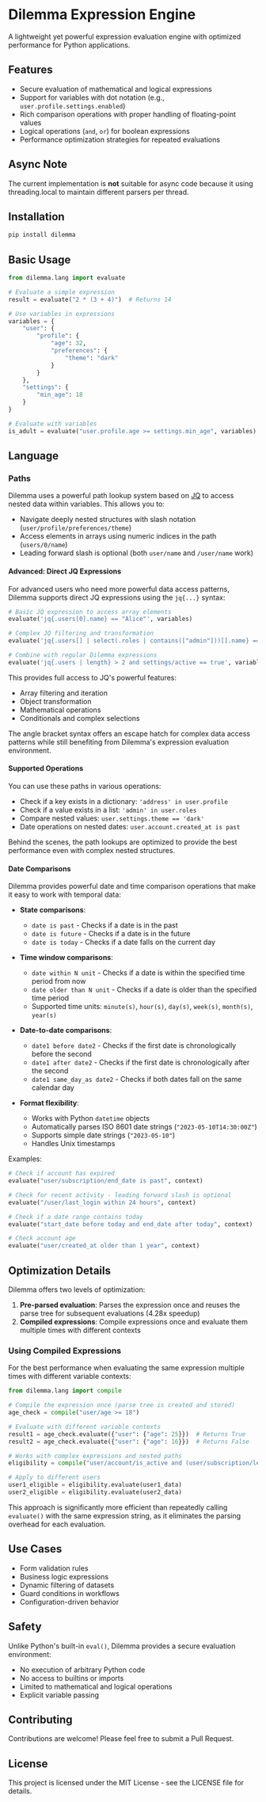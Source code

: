 # Dilemma Expression Engine

A lightweight yet powerful expression evaluation engine with optimized performance for Python applications.

## Features

- Secure evaluation of mathematical and logical expressions
- Support for variables with dot notation (e.g., `user.profile.settings.enabled`)
- Rich comparison operations with proper handling of floating-point values
- Logical operations (`and`, `or`) for boolean expressions
- Performance optimization strategies for repeated evaluations

## Async Note

The current implementation is **not** suitable for async code because it using threading.local to
maintain different parsers per thread.

## Installation

```bash
pip install dilemma
```

## Basic Usage

```python
from dilemma.lang import evaluate

# Evaluate a simple expression
result = evaluate("2 * (3 + 4)")  # Returns 14

# Use variables in expressions
variables = {
    "user": {
        "profile": {
            "age": 32,
            "preferences": {
                "theme": "dark"
            }
        }
    },
    "settings": {
        "min_age": 18
    }
}

# Evaluate with variables
is_adult = evaluate("user.profile.age >= settings.min_age", variables)  # Returns True
```

## Language

### Paths

Dilemma uses a powerful path lookup system based on [JQ](https://stedolan.github.io/jq/) to access nested data within variables. This allows you to:

- Navigate deeply nested structures with slash notation (`user/profile/preferences/theme`)
- Access elements in arrays using numeric indices in the path (`users/0/name`)
- Leading forward slash is optional (both `user/name` and `/user/name` work)

#### Advanced: Direct JQ Expressions

For advanced users who need more powerful data access patterns, Dilemma supports direct JQ expressions using the `jq{...}` syntax:

```python
# Basic JQ expression to access array elements
evaluate('jq{.users[0].name} == "Alice"', variables)

# Complex JQ filtering and transformation
evaluate('jq{.users[] | select(.roles | contains(["admin"]))[].name} == "Alice"', variables)

# Combine with regular Dilemma expressions
evaluate('jq{.users | length} > 2 and settings/active == true', variables)
```

This provides full access to JQ's powerful features:
- Array filtering and iteration
- Object transformation
- Mathematical operations
- Conditionals and complex selections

The angle bracket syntax offers an escape hatch for complex data access patterns while still benefiting from Dilemma's expression evaluation environment.

#### Supported Operations

You can use these paths in various operations:

- Check if a key exists in a dictionary: `'address' in user.profile`
- Check if a value exists in a list: `'admin' in user.roles`
- Compare nested values: `user.settings.theme == 'dark'`
- Date operations on nested dates: `user.account.created_at is past`

Behind the scenes, the path lookups are optimized to provide the best performance even with complex nested structures.


#### Date Comparisons

Dilemma provides powerful date and time comparison operations that make it easy to work with temporal data:

- **State comparisons**:
  - `date is past` - Checks if a date is in the past
  - `date is future` - Checks if a date is in the future
  - `date is today` - Checks if a date falls on the current day

- **Time window comparisons**:
  - `date within N unit` - Checks if a date is within the specified time period from now
  - `date older than N unit` - Checks if a date is older than the specified time period
  - Supported time units: `minute(s)`, `hour(s)`, `day(s)`, `week(s)`, `month(s)`, `year(s)`

- **Date-to-date comparisons**:
  - `date1 before date2` - Checks if the first date is chronologically before the second
  - `date1 after date2` - Checks if the first date is chronologically after the second
  - `date1 same_day_as date2` - Checks if both dates fall on the same calendar day

- **Format flexibility**:
  - Works with Python `datetime` objects
  - Automatically parses ISO 8601 date strings (`"2023-05-10T14:30:00Z"`)
  - Supports simple date strings (`"2023-05-10"`)
  - Handles Unix timestamps

Examples:

```python
# Check if account has expired
evaluate("user/subscription/end_date is past", context)

# Check for recent activity - leading forward slash is optional
evaluate("/user/last_login within 24 hours", context)

# Check if a date range contains today
evaluate("start_date before today and end_date after today", context)

# Check account age
evaluate("user/created_at older than 1 year", context)
```

## Optimization Details

Dilemma offers two levels of optimization:

1. **Pre-parsed evaluation**: Parses the expression once and reuses the parse tree for subsequent evaluations (4.28x speedup)
2. **Compiled expressions**: Compile expressions once and evaluate them multiple times with different contexts

### Using Compiled Expressions

For the best performance when evaluating the same expression multiple times with different variable contexts:

```python
from dilemma.lang import compile

# Compile the expression once (parse tree is created and stored)
age_check = compile("user/age >= 18")

# Evaluate with different variable contexts
result1 = age_check.evaluate({"user": {"age": 25}})  # Returns True
result2 = age_check.evaluate({"user": {"age": 16}})  # Returns False

# Works with complex expressions and nested paths
eligibility = compile("user/account/is_active and (user/subscription/level == 'premium' or user/account/credits > 100)")

# Apply to different users
user1_eligible = eligibility.evaluate(user1_data)
user2_eligible = eligibility.evaluate(user2_data)
```

This approach is significantly more efficient than repeatedly calling `evaluate()` with the same expression string, as it eliminates the parsing overhead for each evaluation.

## Use Cases

- Form validation rules
- Business logic expressions
- Dynamic filtering of datasets
- Guard conditions in workflows
- Configuration-driven behavior

## Safety

Unlike Python's built-in `eval()`, Dilemma provides a secure evaluation environment:

- No execution of arbitrary Python code
- No access to builtins or imports
- Limited to mathematical and logical operations
- Explicit variable passing

## Contributing

Contributions are welcome! Please feel free to submit a Pull Request.

## License

This project is licensed under the MIT License - see the LICENSE file for details.
